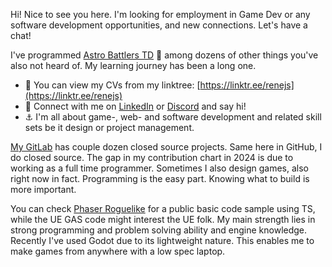 Hi! Nice to see you here. I'm looking for employment in Game Dev or any software development opportunities, and new connections. Let's have a chat!

I've programmed [Astro Battlers TD](https://store.steampowered.com/app/1728980/Astro_Battlers_TD/) 🤩 among dozens of other things you've also not heard of. My learning journey has been a long one.

- 👀 You can view my CVs from my linktree: [https://linktr.ee/renejs](https://linktr.ee/renejs)
- 💯 Connect with me on [LinkedIn](https://www.linkedin.com/in/rene-schwartz-732a8649/) or [Discord](https://discordapp.com/users/118129453200179207) and say hi!
- ⚓ I'm all about game-, web- and software development and related skill sets be it design or project management.

[My GitLab](https://gitlab.com/Rene_) has couple dozen closed source projects. Same here in GitHub, I do closed source. The gap in my contribution chart in 2024 is due to working as a full time programmer. Sometimes I also design games, also right now in fact. Programming is the easy part. Knowing what to build is more important.

You can check [Phaser Roguelike](https://github.com/ReneJSchwartz/phaser-roguelike) for a public basic code sample using TS, while the UE GAS code might interest the UE folk. My main strength lies in strong programming and problem solving ability and engine knowledge. Recently I've used Godot due to its lightweight nature. This enables me to make games from anywhere with a low spec laptop.

